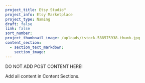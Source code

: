 ```yaml
---
project_title: Etsy Studio™
project_info: Etsy Marketplace
project_type: Naming
draft: false
link: false
sort_number:
project_thumbnail_image: /uploads/istock-588575938-thumb.jpg
content_section:
  - section_text_markdown:
    section_image:
---
```



DO NOT ADD POST CONTENT HERE!

Add all content in Content Sections.